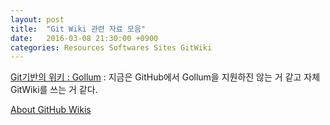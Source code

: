 ```yaml
---
layout: post
title:  "Git Wiki 관련 자료 모음"
date:   2016-03-08 21:30:00 +0900
categories: Resources Softwares Sites GitWiki
---
```


[Git기반의 위키 : Gollum](https://blog.outsider.ne.kr/579) : 지금은 GitHub에서 Gollum을 지원하진 않는 거 같고 자체 GitWiki를 쓰는 거 같다.

[About GitHub Wikis](https://help.github.com/articles/about-github-wikis/)
